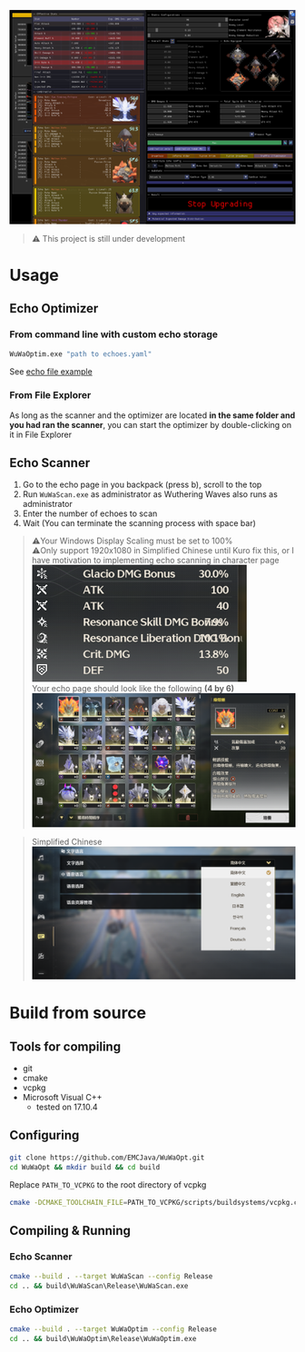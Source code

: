 
![Showcase](data/opt_showcase.png)

> ⚠️ This project is still under development
# Usage

## Echo Optimizer

### From command line with custom echo storage

```bash
WuWaOptim.exe "path to echoes.yaml"
```

See [echo file example](data/example_echos.yaml)

### From File Explorer

As long as the scanner and the optimizer are located **in the same folder and you had ran the scanner**, you can start the optimizer by double-clicking on it in File Explorer

## Echo Scanner

1. Go to the echo page in you backpack (press b), scroll to the top
2. Run `WuWaScan.exe` as administrator as Wuthering Waves also runs as administrator
3. Enter the number of echoes to scan
4. Wait (You can terminate the scanning process with space bar)

> ⚠️Your Windows Display Scaling must be set to 100%\
> ⚠️Only support 1920x1080 in Simplified Chinese until Kuro fix this, or I have motivation to implementing echo scanning in character page\
> ![Text overlapping](data/overlapping.png)\
> Your echo page should look like the following **(4 by 6)**\
> ![Text overlapping](data/echo_page.png)

> Simplified Chinese
> ![Traditional Chinese](data/sim_chi.png)

# Build from source

## Tools for compiling
- git
- cmake
- vcpkg
- Microsoft Visual C++
    - tested on 17.10.4

## Configuring
```bash
git clone https://github.com/EMCJava/WuWaOpt.git
cd WuWaOpt && mkdir build && cd build
```

Replace `PATH_TO_VCPKG` to the root directory of vcpkg
```bash
cmake -DCMAKE_TOOLCHAIN_FILE=PATH_TO_VCPKG/scripts/buildsystems/vcpkg.cmake ..
```

## Compiling & Running

### Echo Scanner

```bash
cmake --build . --target WuWaScan --config Release
cd .. && build\WuWaScan\Release\WuWaScan.exe
```

### Echo Optimizer
```bash
cmake --build . --target WuWaOptim --config Release
cd .. && build\WuWaOptim\Release\WuWaOptim.exe
```
